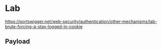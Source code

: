 # Lab

https://portswigger.net/web-security/authentication/other-mechanisms/lab-brute-forcing-a-stay-logged-in-cookie

## Payload

